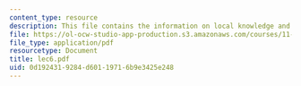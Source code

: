 ```yaml
---
content_type: resource
description: This file contains the information on local knowledge and PPGIS.
file: https://ol-ocw-studio-app-production.s3.amazonaws.com/courses/11-204-planning-communications-and-digital-media-fall-2004/0d1924319284d60119716b9e3425e248_lec6.pdf
file_type: application/pdf
resourcetype: Document
title: lec6.pdf
uid: 0d192431-9284-d601-1971-6b9e3425e248
---
```

